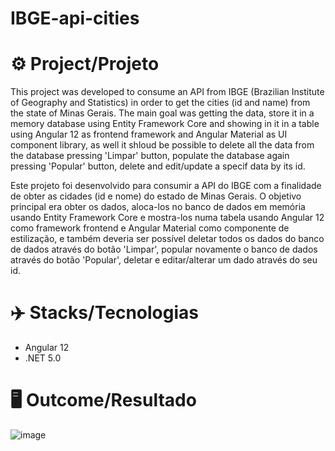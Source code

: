 # IBGE-api-cities

# ⚙️ Project/Projeto
This project was developed to consume an API from IBGE (Brazilian Institute of Geography and Statistics) in order to get the cities (id and name) from the state of Minas Gerais.
The main goal was getting the data, store it in a memory database using Entity Framework Core and showing in it in a table using Angular 12 as frontend framework and Angular Material as UI component library, as well
it shloud be possible to delete all the data from the database pressing 'Limpar' button, populate the database again pressing 'Popular' button, delete and edit/update a specif data by its id. 

Este projeto foi desenvolvido para consumir a API do IBGE com a finalidade de obter as cidades (id e nome) do estado de Minas Gerais.
O objetivo principal era obter os dados, aloca-los no banco de dados em memória usando Entity Framework Core e mostra-los numa tabela usando Angular 12 como framework frontend e Angular Material
como componente de estilização, e também deveria ser possível deletar todos os dados do banco de dados através do botão 'Limpar', popular novamente o banco de dados através do botão 'Popular', deletar e editar/alterar um dado através do seu id.

# ✈️ Stacks/Tecnologias
- Angular 12
- .NET 5.0

# 🖥️ Outcome/Resultado
![image](https://user-images.githubusercontent.com/68830911/152627845-27c881ff-bc10-4b36-a213-2c8612b6a53c.png)
